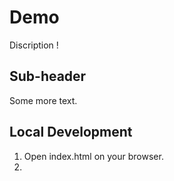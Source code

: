 # Demo
Discription !

## Sub-header
Some more text.

## Local Development
1. Open index.html on your browser.
2.